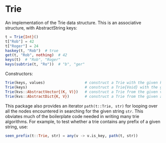 # Trie

An implementation of the Trie data structure. This is an associative
structure, with AbstractString keys:

```julia
t = Trie{Int}()
t["Rob"] = 42
t["Roger"] = 24
haskey(t, "Rob")  # true
get(t, "Rob", nothing)  # 42
keys(t)  # "Rob", "Roger"
keys(subtrie(t, "Ro"))  # "b", "ger"
```

Constructors:

```julia
Trie(keys, values)                  # construct a Trie with the given keys and values
Trie(keys)                          # construct a Trie{Void} with the given keys and with values = nothing
Trie(kvs::AbstractVector{(K, V)})   # construct a Trie from the given vector of (key, value) pairs
Trie(kvs::AbstractDict{K, V})       # construct a Trie from the given associative structure
```

This package also provides an iterator `path(t::Trie, str)` for looping
over all the nodes encountered in searching for the given string `str`.
This obviates much of the boilerplate code needed in writing many trie
algorithms. For example, to test whether a trie contains any prefix of a
given string, use:

```julia
seen_prefix(t::Trie, str) = any(v -> v.is_key, path(t, str))
```
